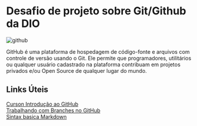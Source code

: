 # Desafio de projeto sobre Git/Github da DIO

![github](https://t2.tudocdn.net/510706?w=646&h=284)


GitHub é uma plataforma de hospedagem de código-fonte e arquivos com controle de versão usando o Git. Ele permite que programadores, utilitários ou qualquer usuário cadastrado na plataforma contribuam em projetos privados e/ou Open Source de qualquer lugar do mundo.

## Links Úteis

[Curson Introdução ao GitHub](https://web.dio.me/course/introducao-ao-git-e-ao-github/learning/75b9fe49-6ed4-4480-83a7-7e37fc356aa9/?back=/browse)\
[Trabalhando com Branches no GitHub](https://web.dio.me/course/trabalhando-com-branches-no-github/learning/32d05c5a-53b7-4f1d-a798-b9a8658240de/?back=/browse)\
[Sintax basica Markdown](https://www.markdownguide.org/getting-started/)
